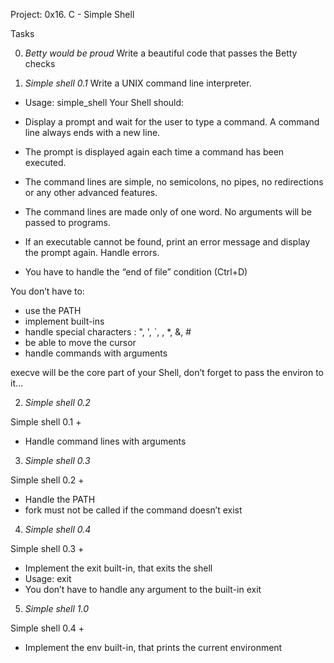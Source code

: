 Project: 0x16. C - Simple Shell

Tasks

0. *Betty would be proud*
Write a beautiful code that passes the Betty checks


1. *Simple shell 0.1*
Write a UNIX command line interpreter.

* Usage: simple_shell
Your Shell should:

* Display a prompt and wait for the user to type a command. A command line always ends with a new line.
* The prompt is displayed again each time a command has been executed.
* The command lines are simple, no semicolons, no pipes, no redirections or any other advanced features.
* The command lines are made only of one word. No arguments will be passed to programs.
* If an executable cannot be found, print an error message and display the prompt again.
Handle errors.
* You have to handle the “end of file” condition (Ctrl+D)

You don’t have to:

* use the PATH
* implement built-ins
* handle special characters : ", ', `, \, *, &, #
* be able to move the cursor
* handle commands with arguments

execve will be the core part of your Shell, don’t forget to pass the environ to it…


2. *Simple shell 0.2*

Simple shell 0.1 +

* Handle command lines with arguments


3. *Simple shell 0.3*

Simple shell 0.2 +

* Handle the PATH
* fork must not be called if the command doesn’t exist


4. *Simple shell 0.4*

Simple shell 0.3 +

* Implement the exit built-in, that exits the shell
* Usage: exit
* You don’t have to handle any argument to the built-in exit


5. *Simple shell 1.0*

Simple shell 0.4 +

* Implement the env built-in, that prints the current environment

